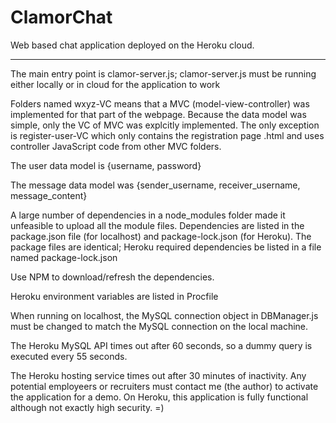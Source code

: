 # ClamorChat
Web based chat application deployed on the Heroku cloud. 

------------------------------------------------------------------------------------------------
The main entry point is clamor-server.js; clamor-server.js must be running either locally or in cloud for the application to work

Folders named wxyz-VC means that a MVC (model-view-controller) was implemented for that part of the webpage. Because the data model was simple, only the VC of MVC was explcitly implemented. The only exception is register-user-VC which only contains the registration page .html and uses controller JavaScript code from other MVC folders. 

The user data model is {username, password}

The message data model was {sender_username, receiver_username, message_content}

A large number of dependencies in a node_modules folder made it unfeasible to upload all the module files. Dependencies are listed in the package.json file (for localhost) and package-lock.json (for Heroku). The package files are identical; Heroku required dependencies be listed in a file named package-lock.json

Use NPM to download/refresh the dependencies. 

Heroku environment variables are listed in Procfile

When running on localhost, the MySQL connection object in DBManager.js must be changed to match the MySQL connection on the local machine.

The Heroku MySQL API times out after 60 seconds, so a dummy query is executed every 55 seconds.

The Heroku hosting service times out after 30 minutes of inactivity. Any potential employeers or recruiters must contact me (the author) to activate the application for a demo. On Heroku, this application is fully functional although not exactly high security. =)


